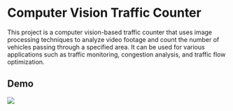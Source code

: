 # Computer Vision Traffic Counter

This project is a computer vision-based traffic counter that uses image processing techniques to analyze video footage and count the number of vehicles passing through a specified area. It can be used for various applications such as traffic monitoring, congestion analysis, and traffic flow optimization.

## Demo
![]([https://github.com/Your_Repository_Name/Your_GIF_Name.gif](https://github.com/hwca96/cv-traffic-counter/blob/main/tracking_counting_video.gif)https://github.com/hwca96/cv-traffic-counter/blob/main/tracking_counting_video.gif)
